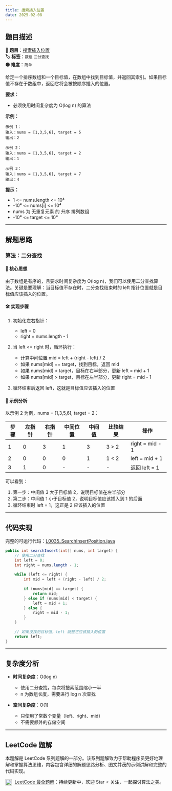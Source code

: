 ```yaml
---
title: 搜索插入位置
date: 2025-02-08
---
```


## 题目描述

**🔗 题目**：[搜索插入位置](https://leetcode.cn/problems/search-insert-position/)  
**🏷️ 标签**：`数组` `二分查找`  
**🟢 难度**：`简单`  

给定一个排序数组和一个目标值，在数组中找到目标值，并返回其索引。如果目标值不存在于数组中，返回它将会被按顺序插入的位置。

**要求：**
- 必须使用时间复杂度为 O(log n) 的算法

**示例：**

```text
示例 1：
输入：nums = [1,3,5,6], target = 5
输出：2

示例 2：
输入：nums = [1,3,5,6], target = 2
输出：1

示例 3：
输入：nums = [1,3,5,6], target = 7
输出：4
```

**提示：**
- 1 <= nums.length <= 10⁴
- -10⁴ <= nums[i] <= 10⁴
- nums 为 无重复元素 的 升序 排列数组
- -10⁴ <= target <= 10⁴

---

## 解题思路

### 算法：二分查找

#### 📝 核心思想

由于数组是有序的，且要求时间复杂度为 O(log n)，我们可以使用二分查找算法。关键是要理解：当目标值不存在时，二分查找结束时的 left 指针位置就是目标值应该插入的位置。

#### 🛠️ 实现步骤

1. 初始化左右指针：
   - left = 0
   - right = nums.length - 1

2. 当 left <= right 时，循环执行：
   - 计算中间位置 mid = left + (right - left) / 2
   - 如果 nums[mid] == target，找到目标，返回 mid
   - 如果 nums[mid] < target，目标在右半部分，更新 left = mid + 1
   - 如果 nums[mid] > target，目标在左半部分，更新 right = mid - 1

3. 循环结束后返回 left，这就是目标值应该插入的位置

#### 🧩 示例分析

以示例 2 为例，nums = [1,3,5,6], target = 2：

| 步骤 | 左指针 | 右指针 | 中间位置 | 中间值 | 比较结果 | 操作 |
|-----|--------|--------|----------|--------|----------|------|
| 1 | 0 | 3 | 1 | 3 | 3 > 2 | right = mid - 1 |
| 2 | 0 | 0 | 0 | 1 | 1 < 2 | left = mid + 1 |
| 3 | 1 | 0 | - | - | - | 返回 left = 1 |

可以看到：
1. 第一步：中间值 3 大于目标值 2，说明目标值在左半部分
2. 第二步：中间值 1 小于目标值 2，说明目标值应该插入到 1 的后面
3. 循环结束时 left = 1，这正是 2 应该插入的位置

---

## 代码实现

完整的可运行代码：[L0035_SearchInsertPosition.java](../src/main/java/L0035_SearchInsertPosition.java)

```java
public int searchInsert(int[] nums, int target) {
    // 使用二分查找
    int left = 0;
    int right = nums.length - 1;
    
    while (left <= right) {
        int mid = left + (right - left) / 2;
        
        if (nums[mid] == target) {
            return mid;
        } else if (nums[mid] < target) {
            left = mid + 1;
        } else {
            right = mid - 1;
        }
    }
    
    // 如果没找到目标值，left 就是它应该插入的位置
    return left;
}
```

---

## 复杂度分析

- **时间复杂度**：O(log n)
  - 使用二分查找，每次将搜索范围缩小一半
  - n 为数组长度，需要进行 log n 次查找

- **空间复杂度**：O(1)
  - 只使用了常数个变量（left、right、mid）
  - 不需要额外的存储空间

---

## LeetCode 题解

本题解是 LeetCode 系列题解的一部分。该系列题解致力于帮助程序员更好地理解和掌握算法思维，内容包含详细的解题思路分析、图文并茂的示例讲解和完整的代码实现。

<img src="https://github.githubassets.com/images/modules/logos_page/GitHub-Mark.png" alt="GitHub" width="20" style="vertical-align: middle; margin-right: 5px"> [LeetCode 最全题解](https://github.com/LjyYano/LeetCode)：持续更新中，欢迎 Star ⭐️ 关注，一起探讨算法之美。 